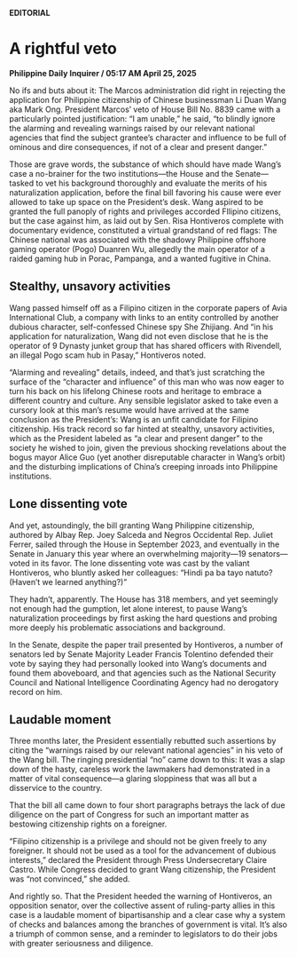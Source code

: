 **EDITORIAL**

# A rightful veto

****Philippine Daily Inquirer / 05:17 AM April 25, 2025****

No ifs and buts about it: The Marcos administration did right in rejecting the application for Philippine citizenship of Chinese businessman Li Duan Wang aka Mark Ong. President Marcos’ veto of House Bill No. 8839 came with a particularly pointed justification: “I am unable,” he said, “to blindly ignore the alarming and revealing warnings raised by our relevant national agencies that find the subject grantee’s character and influence to be full of ominous and dire consequences, if not of a clear and present danger.”

Those are grave words, the substance of which should have made Wang’s case a no-brainer for the two institutions—the House and the Senate—tasked to vet his background thoroughly and evaluate the merits of his naturalization application, before the final bill favoring his cause were ever allowed to take up space on the President’s desk. Wang aspired to be granted the full panoply of rights and privileges accorded FIlipino citizens, but the case against him, as laid out by Sen. Risa Hontiveros complete with documentary evidence, constituted a virtual grandstand of red flags: The Chinese national was associated with the shadowy Philippine offshore gaming operator (Pogo) Duanren Wu, allegedly the main operator of a raided gaming hub in Porac, Pampanga, and a wanted fugitive in China.

## Stealthy, unsavory activities

Wang passed himself off as a Filipino citizen in the corporate papers of Avia International Club, a company with links to an entity controlled by another dubious character, self-confessed Chinese spy She Zhijiang. And “in his application for naturalization, Wang did not even disclose that he is the operator of 9 Dynasty junket group that has shared officers with Rivendell, an illegal Pogo scam hub in Pasay,” Hontiveros noted.

“Alarming and revealing” details, indeed, and that’s just scratching the surface of the “character and influence” of this man who was now eager to turn his back on his lifelong Chinese roots and heritage to embrace a different country and culture. Any sensible legislator asked to take even a cursory look at this man’s resume would have arrived at the same conclusion as the President’s: Wang is an unfit candidate for Filipino citizenship. His track record so far hinted at stealthy, unsavory activities, which as the President labeled as “a clear and present danger” to the society he wished to join, given the previous shocking revelations about the bogus mayor Alice Guo (yet another disreputable character in Wang’s orbit) and the disturbing implications of China’s creeping inroads into Philippine institutions.

## Lone dissenting vote

And yet, astoundingly, the bill granting Wang Philippine citizenship, authored by Albay Rep. Joey Salceda and Negros Occidental Rep. Juliet Ferrer, sailed through the House in September 2023, and eventually in the Senate in January this year where an overwhelming majority—19 senators—voted in its favor. The lone dissenting vote was cast by the valiant Hontiveros, who bluntly asked her colleagues: “Hindi pa ba tayo natuto? (Haven’t we learned anything?)”

They hadn’t, apparently. The House has 318 members, and yet seemingly not enough had the gumption, let alone interest, to pause Wang’s naturalization proceedings by first asking the hard questions and probing more deeply his problematic associations and background.

In the Senate, despite the paper trail presented by Hontiveros, a number of senators led by Senate Majority Leader Francis Tolentino defended their vote by saying they had personally looked into Wang’s documents and found them aboveboard, and that agencies such as the National Security Council and National Intelligence Coordinating Agency had no derogatory record on him.

## Laudable moment

Three months later, the President essentially rebutted such assertions by citing the “warnings raised by our relevant national agencies” in his veto of the Wang bill. The ringing presidential “no” came down to this: It was a slap down of the hasty, careless work the lawmakers had demonstrated in a matter of vital consequence—a glaring sloppiness that was all but a disservice to the country.

That the bill all came down to four short paragraphs betrays the lack of due diligence on the part of Congress for such an important matter as bestowing citizenship rights on a foreigner.

“Filipino citizenship is a privilege and should not be given freely to any foreigner. It should not be used as a tool for the advancement of dubious interests,” declared the President through Press Undersecretary Claire Castro. While Congress decided to grant Wang citizenship, the President was “not convinced,” she added.

And rightly so. That the President heeded the warning of Hontiveros, an opposition senator, over the collective assent of ruling-party allies in this case is a laudable moment of bipartisanship and a clear case why a system of checks and balances among the branches of government is vital. It’s also a triumph of common sense, and a reminder to legislators to do their jobs with greater seriousness and diligence.